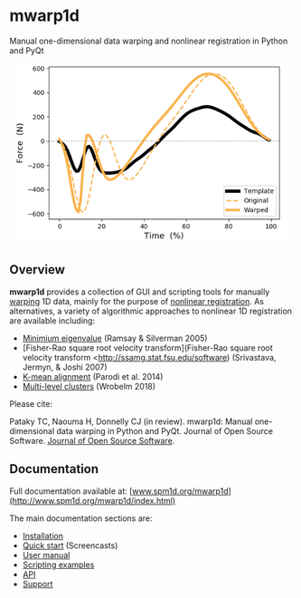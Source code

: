 # mwarp1d
Manual one-dimensional data warping and nonlinear registration in Python and PyQt

<p align="center">
<img src="paper/figure.png" alt="mwarp1d" width="480">
</p>





## Overview


**mwarp1d** provides a collection of GUI and scripting tools for manually [warping](https://en.wikipedia.org/wiki/Image_warping) 1D data, mainly for the purpose of [nonlinear registration](https://en.wikipedia.org/wiki/Image_registration). As alternatives, a variety of algorithmic approaches to nonlinear 1D registration are available including:

* [Minimium eigenvalue](http://www.psych.mcgill.ca/misc/fda/) (Ramsay & Silverman 2005)
* [Fisher-Rao square root velocity transform](Fisher-Rao square root velocity transform <http://ssamg.stat.fsu.edu/software) (Srivastava, Jermyn, & Joshi 2007)
* [K-mean alignment](https://cran.r-project.org/web/packages/fdakma/index.html) (Parodi et al. 2014)
* [Multi-level clusters](https://github.com/julia-wrobel/registr) (Wrobelm 2018)

Please cite:

Pataky TC, Naouma H, Donnelly CJ (in review). mwarp1d: Manual one-dimensional data warping in Python and PyQt. Journal of Open Source Software. [Journal of Open Source Software](https://joss.theoj.org).



## Documentation

Full documentation available at:  [www.spm1d.org/mwarp1d](http://www.spm1d.org/mwarp1d/index.html)

The main documentation sections are:

* [Installation](http://www.spm1d.org/mwarp1d/installation.html)
* [Quick start](http://www.spm1d.org/mwarp1d/quickstart.html) (Screencasts)
* [User manual](http://www.spm1d.org/mwarp1d/usermanual.html)
* [Scripting examples](http://www.spm1d.org/mwarp1d/examples.html)
* [API](http://www.spm1d.org/mwarp1d/api.html)
* [Support](http://www.spm1d.org/mwarp1d/support.html)


